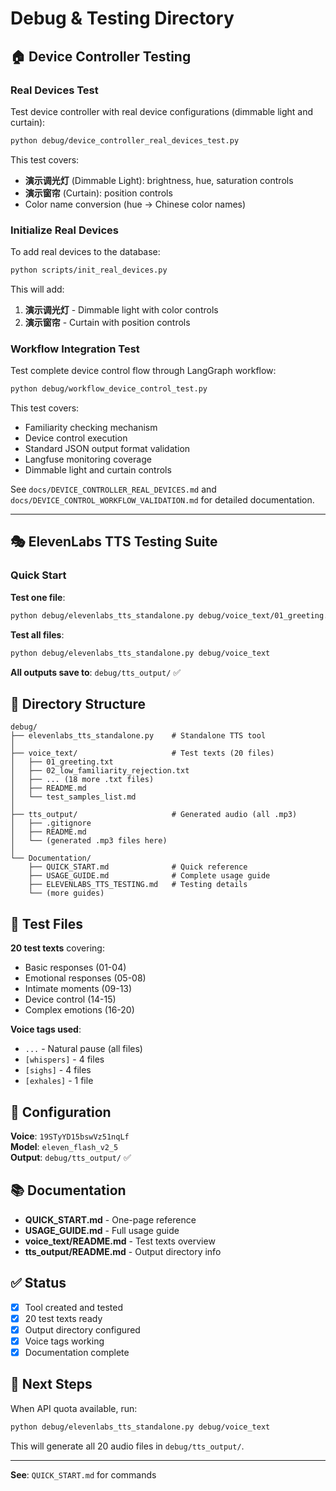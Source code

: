 # Debug & Testing Directory

## 🏠 Device Controller Testing

### Real Devices Test

Test device controller with real device configurations (dimmable light and curtain):

```bash
python debug/device_controller_real_devices_test.py
```

This test covers:
- **演示调光灯** (Dimmable Light): brightness, hue, saturation controls
- **演示窗帘** (Curtain): position controls
- Color name conversion (hue → Chinese color names)

### Initialize Real Devices

To add real devices to the database:

```bash
python scripts/init_real_devices.py
```

This will add:
1. **演示调光灯** - Dimmable light with color controls
2. **演示窗帘** - Curtain with position controls

### Workflow Integration Test

Test complete device control flow through LangGraph workflow:

```bash
python debug/workflow_device_control_test.py
```

This test covers:
- Familiarity checking mechanism
- Device control execution
- Standard JSON output format validation
- Langfuse monitoring coverage
- Dimmable light and curtain controls

See `docs/DEVICE_CONTROLLER_REAL_DEVICES.md` and `docs/DEVICE_CONTROL_WORKFLOW_VALIDATION.md` for detailed documentation.

---

## 🎭 ElevenLabs TTS Testing Suite

### Quick Start

**Test one file**:
```bash
python debug/elevenlabs_tts_standalone.py debug/voice_text/01_greeting.txt
```

**Test all files**:
```bash
python debug/elevenlabs_tts_standalone.py debug/voice_text
```

**All outputs save to**: `debug/tts_output/` ✅

## 📁 Directory Structure

```
debug/
├── elevenlabs_tts_standalone.py    # Standalone TTS tool
│
├── voice_text/                     # Test texts (20 files)
│   ├── 01_greeting.txt
│   ├── 02_low_familiarity_rejection.txt
│   ├── ... (18 more .txt files)
│   ├── README.md
│   └── test_samples_list.md
│
├── tts_output/                     # Generated audio (all .mp3)
│   ├── .gitignore
│   ├── README.md
│   └── (generated .mp3 files here)
│
└── Documentation/
    ├── QUICK_START.md              # Quick reference
    ├── USAGE_GUIDE.md              # Complete usage guide
    ├── ELEVENLABS_TTS_TESTING.md   # Testing details
    └── (more guides)
```

## 🎯 Test Files

**20 test texts** covering:
- Basic responses (01-04)
- Emotional responses (05-08)
- Intimate moments (09-13)
- Device control (14-15)
- Complex emotions (16-20)

**Voice tags used**:
- `...` - Natural pause (all files)
- `[whispers]` - 4 files
- `[sighs]` - 4 files
- `[exhales]` - 1 file

## 🔧 Configuration

**Voice**: `19STyYD15bswVz51nqLf`  
**Model**: `eleven_flash_v2_5`  
**Output**: `debug/tts_output/` ✅

## 📚 Documentation

- **QUICK_START.md** - One-page reference
- **USAGE_GUIDE.md** - Full usage guide
- **voice_text/README.md** - Test texts overview
- **tts_output/README.md** - Output directory info

## ✅ Status

- [x] Tool created and tested
- [x] 20 test texts ready
- [x] Output directory configured
- [x] Voice tags working
- [x] Documentation complete

## 🚀 Next Steps

When API quota available, run:
```bash
python debug/elevenlabs_tts_standalone.py debug/voice_text
```

This will generate all 20 audio files in `debug/tts_output/`.

---

**See**: `QUICK_START.md` for commands
